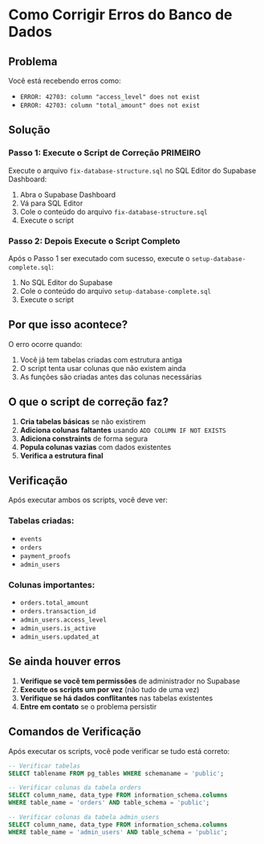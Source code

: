 # Como Corrigir Erros do Banco de Dados

## Problema
Você está recebendo erros como:
- `ERROR: 42703: column "access_level" does not exist`
- `ERROR: 42703: column "total_amount" does not exist`

## Solução

### Passo 1: Execute o Script de Correção PRIMEIRO
Execute o arquivo `fix-database-structure.sql` no SQL Editor do Supabase Dashboard:

1. Abra o Supabase Dashboard
2. Vá para SQL Editor
3. Cole o conteúdo do arquivo `fix-database-structure.sql`
4. Execute o script

### Passo 2: Depois Execute o Script Completo
Após o Passo 1 ser executado com sucesso, execute o `setup-database-complete.sql`:

1. No SQL Editor do Supabase
2. Cole o conteúdo do arquivo `setup-database-complete.sql`
3. Execute o script

## Por que isso acontece?

O erro ocorre quando:
1. Você já tem tabelas criadas com estrutura antiga
2. O script tenta usar colunas que não existem ainda
3. As funções são criadas antes das colunas necessárias

## O que o script de correção faz?

1. **Cria tabelas básicas** se não existirem
2. **Adiciona colunas faltantes** usando `ADD COLUMN IF NOT EXISTS`
3. **Adiciona constraints** de forma segura
4. **Popula colunas vazias** com dados existentes
5. **Verifica a estrutura final**

## Verificação

Após executar ambos os scripts, você deve ver:

### Tabelas criadas:
- `events`
- `orders` 
- `payment_proofs`
- `admin_users`

### Colunas importantes:
- `orders.total_amount`
- `orders.transaction_id`
- `admin_users.access_level`
- `admin_users.is_active`
- `admin_users.updated_at`

## Se ainda houver erros

1. **Verifique se você tem permissões** de administrador no Supabase
2. **Execute os scripts um por vez** (não tudo de uma vez)
3. **Verifique se há dados conflitantes** nas tabelas existentes
4. **Entre em contato** se o problema persistir

## Comandos de Verificação

Após executar os scripts, você pode verificar se tudo está correto:

```sql
-- Verificar tabelas
SELECT tablename FROM pg_tables WHERE schemaname = 'public';

-- Verificar colunas da tabela orders
SELECT column_name, data_type FROM information_schema.columns 
WHERE table_name = 'orders' AND table_schema = 'public';

-- Verificar colunas da tabela admin_users
SELECT column_name, data_type FROM information_schema.columns 
WHERE table_name = 'admin_users' AND table_schema = 'public';
```